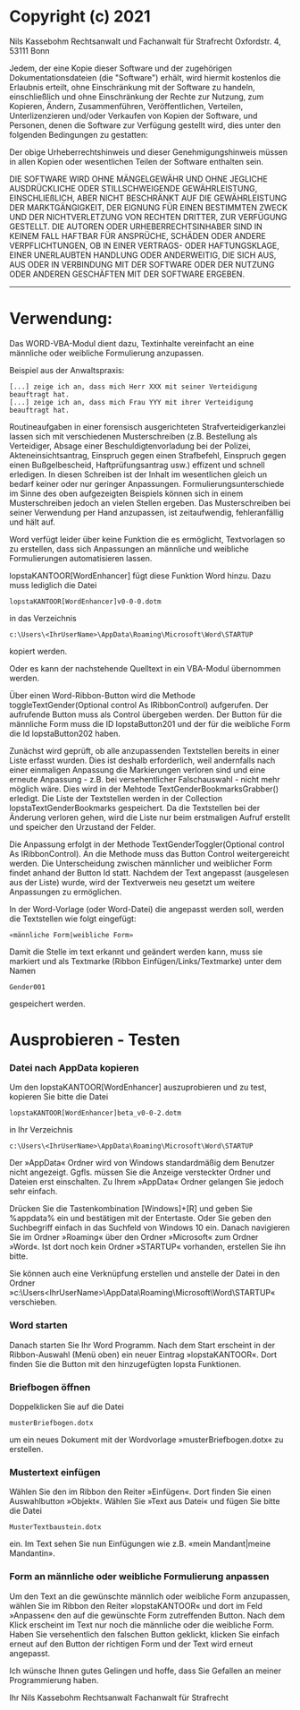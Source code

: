 # Copyright (c) 2021

Nils Kassebohm
Rechtsanwalt und Fachanwalt für Strafrecht
Oxfordstr. 4, 53111 Bonn

Jedem, der eine Kopie dieser Software und der zugehörigen Dokumentationsdateien (die "Software") erhält, wird hiermit kostenlos die Erlaubnis erteilt, ohne Einschränkung mit der Software zu handeln, einschließlich und ohne Einschränkung der Rechte zur Nutzung, zum Kopieren, Ändern, Zusammenführen, Veröffentlichen, Verteilen, Unterlizenzieren und/oder Verkaufen von Kopien der Software, und Personen, denen die Software zur Verfügung gestellt wird, dies unter den folgenden Bedingungen zu gestatten:

Der obige Urheberrechtshinweis und dieser Genehmigungshinweis müssen in allen Kopien oder wesentlichen Teilen der Software enthalten sein.

DIE SOFTWARE WIRD OHNE MÄNGELGEWÄHR UND OHNE JEGLICHE AUSDRÜCKLICHE ODER STILLSCHWEIGENDE GEWÄHRLEISTUNG, EINSCHLIEßLICH, ABER NICHT BESCHRÄNKT AUF DIE GEWÄHRLEISTUNG DER MARKTGÄNGIGKEIT, DER EIGNUNG FÜR EINEN BESTIMMTEN ZWECK UND DER NICHTVERLETZUNG VON RECHTEN DRITTER, ZUR VERFÜGUNG GESTELLT. DIE AUTOREN ODER URHEBERRECHTSINHABER SIND IN KEINEM FALL HAFTBAR FÜR ANSPRÜCHE, SCHÄDEN ODER ANDERE VERPFLICHTUNGEN, OB IN EINER VERTRAGS- ODER HAFTUNGSKLAGE, EINER UNERLAUBTEN HANDLUNG ODER ANDERWEITIG, DIE SICH AUS, AUS ODER IN VERBINDUNG MIT DER SOFTWARE ODER DER NUTZUNG ODER ANDEREN GESCHÄFTEN MIT DER SOFTWARE ERGEBEN.

---

# Verwendung:

Das WORD-VBA-Modul dient dazu, Textinhalte vereinfacht an eine männliche oder weibliche Formulierung anzupassen.

Beispiel aus der Anwaltspraxis:

    [...] zeige ich an, dass mich Herr XXX mit seiner Verteidigung beauftragt hat.
    [...] zeige ich an, dass mich Frau YYY mit ihrer Verteidigung beauftragt hat.

Routineaufgaben in einer forensisch ausgerichteten Strafverteidigerkanzlei lassen sich mit verschiedenen Musterschreiben (z.B. Bestellung als Verteidiger, Absage einer Beschuldigtenvorladung bei der Polizei, Akteneinsichtsantrag, Einspruch gegen einen Strafbefehl, Einspruch gegen einen Bußgelbescheid, Haftprüfungsantrag usw.) effizent und schnell erledigen. In diesen Schreiben ist der Inhalt im wesentlichen gleich un bedarf keiner oder nur geringer Anpassungen. Formulierungsunterschiede im Sinne des oben aufgezeigten Beispiels können sich in einem Musterschreiben jedoch an vielen Stellen ergeben. Das Musterschreiben bei seiner Verwendung per Hand anzupassen, ist zeitaufwendig, fehleranfällig und hält auf.

Word verfügt leider über keine Funktion die es ermöglicht, Textvorlagen so zu erstellen, dass sich Anpassungen an männliche und weibliche Formulierungen automatisieren lassen.

lopstaKANTOOR[WordEnhancer] fügt diese Funktion Word hinzu. Dazu muss lediglich die Datei 
    
    lopstaKANTOOR[WordEnhancer]v0-0-0.dotm 

in das Verzeichnis

    c:\Users\<IhrUserName>\AppData\Roaming\Microsoft\Word\STARTUP
    
kopiert werden.

Oder es kann der nachstehende Quelltext in ein VBA-Modul übernommen werden.

Über einen Word-Ribbon-Button wird die Methode toggleTextGender(Optional control As IRibbonControl) aufgerufen. Der aufrufende Button muss als Control übergeben werden. Der Button für die männliche Form muss die ID lopstaButton201 und der für die weibliche Form die Id lopstaButton202 haben.

Zunächst wird geprüft, ob alle anzupassenden Textstellen bereits in einer Liste erfasst wurden. Dies ist deshalb erforderlich, weil andernfalls nach einer einmaligen Anpassung die Markierungen verloren sind und eine erneute Anpassung - z.B. bei versehentlicher Falschauswahl - nicht mehr möglich wäre. Dies wird in der Mehtode TextGenderBookmarksGrabber() erledigt. Die Liste der Textstellen werden in der Collection lopstaTextGenderBookmarks gespeichert. Da die Textstellen bei der Änderung verloren gehen, wird die Liste nur beim erstmaligen Aufruf erstellt und speicher den Urzustand der Felder.

Die Anpassung erfolgt in der Methode TextGenderToggler(Optional control As IRibbonControl). An die Methode muss das Button Control weitergereicht werden. Die Unterscheidung zwischen männlicher und weiblicher Form findet anhand der Button Id statt. Nachdem der Text angepasst (ausgelesen aus der Liste) wurde, wird der Textverweis neu gesetzt um weitere Anpassungen zu ermöglichen.

In der Word-Vorlage (oder Word-Datei) die angepasst werden soll, werden die Textstellen wie folgt eingefügt:

    «männliche Form|weibliche Form»

Damit die Stelle im text erkannt und geändert werden kann, muss sie markiert und als Textmarke (Ribbon Einfügen/Links/Textmarke) unter dem Namen

    Gender001

gespeichert werden.

# Ausprobieren - Testen

### Datei nach AppData kopieren
Um den lopstaKANTOOR[WordEnhancer] auszuprobieren und zu test, kopieren Sie bitte die Datei

    lopstaKANTOOR[WordEnhancer]beta_v0-0-2.dotm

in Ihr Verzeichnis

    c:\Users\<IhrUserName>\AppData\Roaming\Microsoft\Word\STARTUP

Der »AppData« Ordner wird von Windows standardmäßig dem Benutzer nicht angezeigt. Ggfls. müssen Sie die Anzeige versteckter Ordner und Dateien erst einschalten. Zu Ihrem »AppData« Ordner gelangen Sie jedoch sehr einfach.

Drücken Sie die Tastenkombination [Windows]+[R] und geben Sie %appdata% ein und bestätigen mit der Entertaste. Oder Sie geben den Suchbegriff einfach in das Suchfeld von Windows 10 ein. Danach navigieren Sie im Ordner »Roaming« über den Ordner »Microsoft« zum Ordner »Word«. Ist dort noch kein Ordner »STARTUP« vorhanden, erstellen Sie ihn bitte.

Sie können auch eine Verknüpfung erstellen und anstelle der Datei in den Ordner »c:\Users\<IhrUserName>\AppData\Roaming\Microsoft\Word\STARTUP« verschieben.

### Word starten
Danach starten Sie Ihr Word Programm. Nach dem Start erscheint in der Ribbon-Auswahl (Menü oben) ein neuer Eintrag »lopstaKANTOOR«. Dort finden Sie die Button mit den hinzugefügten lopsta Funktionen.

### Briefbogen öffnen
Doppelklicken Sie auf die Datei

    musterBriefbogen.dotx

um ein neues Dokument mit der Wordvorlage »musterBriefbogen.dotx« zu erstellen.

### Mustertext einfügen
Wählen Sie den im Ribbon den Reiter »Einfügen«. Dort finden Sie einen Auswahlbutton »Objekt«. Wählen Sie »Text aus Datei« und fügen Sie bitte die Datei

    MusterTextbaustein.dotx

ein. Im Text sehen Sie nun Einfügungen wie z.B. «mein Mandant|meine Mandantin».

### Form an männliche oder weibliche Formulierung anpassen
Um den Text an die gewünschte männlich oder weibliche Form anzupassen, wählen Sie im Ribbon den Reiter »lopstaKANTOOR« und dort im Feld »Anpassen« den auf die gewünschte Form zutreffenden Button. Nach dem Klick erscheint im Text nur noch die männliche oder die weibliche Form. Haben Sie versehentlich den falschen Button geklickt, klicken Sie einfach erneut auf den Button der richtigen Form und der Text wird erneut angepasst.

Ich wünsche Ihnen gutes Gelingen und hoffe, dass Sie Gefallen an meiner Programmierung haben.

Ihr
Nils Kassebohm
Rechtsanwalt
Fachanwalt für Strafrecht